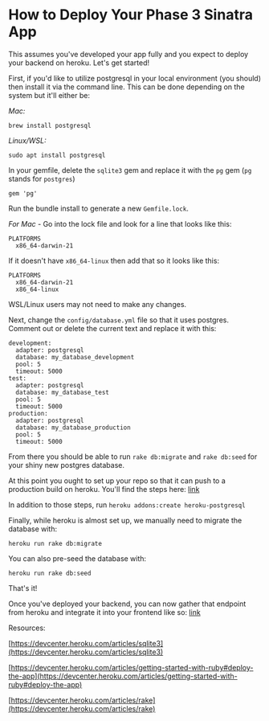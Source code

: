 # How to Deploy Your Phase 3 Sinatra App

This assumes you've developed your app fully and you expect to deploy your backend on heroku. Let's get started!

First, if you'd like to utilize postgresql in your local environment (you should) then install it via the command line. This can be done depending on the system but it'll either be:

*Mac:*
```
brew install postgresql
```

*Linux/WSL:*
```
sudo apt install postgresql
```

In your gemfile, delete the `sqlite3` gem and replace it with the `pg` gem (`pg` stands for `postgres`)

```
gem 'pg'
```

Run the bundle install to generate a new `Gemfile.lock`. 

*For Mac -* Go into the lock file and look for a line that looks like this:
```
PLATFORMS
  x86_64-darwin-21
```

If it doesn't have `x86_64-linux` then add that so it looks like this:

```
PLATFORMS
  x86_64-darwin-21
  x86_64-linux
```

WSL/Linux users may not need to make any changes.

Next, change the `config/database.yml` file so that it uses postgres. Comment out or delete the current text and replace it with this:

```
development:
  adapter: postgresql
  database: my_database_development
  pool: 5
  timeout: 5000
test:
  adapter: postgresql
  database: my_database_test
  pool: 5
  timeout: 5000
production:
  adapter: postgresql
  database: my_database_production
  pool: 5
  timeout: 5000
```

From there you should be able to run `rake db:migrate` and `rake db:seed` for your shiny new postgres database.

At this point you ought to set up your repo so that it can push to a production build on heroku. You'll find the steps here: [link](https://devcenter.heroku.com/articles/getting-started-with-ruby#deploy-the-app)

In addition to those steps, run `heroku addons:create heroku-postgresql`

Finally, while heroku is almost set up, we manually need to migrate the database with:

```
heroku run rake db:migrate
```

You can also pre-seed the database with:

```
heroku run rake db:seed
```

That's it!

Once you've deployed your backend, you can now gather that endpoint from heroku and integrate it into your frontend like so: [link](https://devcenter.heroku.com/articles/getting-started-with-nodejs)

Resources:

[https://devcenter.heroku.com/articles/sqlite3](https://devcenter.heroku.com/articles/sqlite3)

[https://devcenter.heroku.com/articles/getting-started-with-ruby#deploy-the-app](https://devcenter.heroku.com/articles/getting-started-with-ruby#deploy-the-app)

[https://devcenter.heroku.com/articles/rake](https://devcenter.heroku.com/articles/rake)
